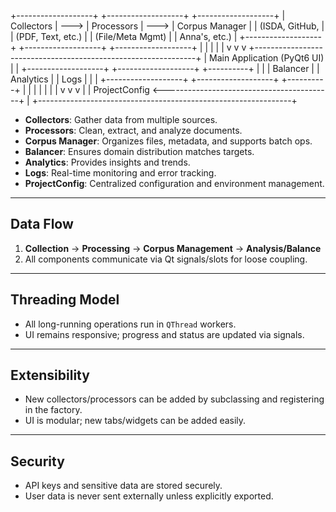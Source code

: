 +-------------------+ +-------------------+ +-------------------+
| Collectors | ---> | Processors | ---> | Corpus Manager |
| (ISDA, GitHub, | | (PDF, Text, etc.) | | (File/Meta Mgmt) |
| Anna's, etc.) | +-------------------+ +-------------------+
+-------------------+ | |
| | |
v v v
+---------------------------------------------------------------+
| Main Application (PyQt6 UI) |
| +-------------------+ +-------------------+ +----------+ |
| | Balancer | | Analytics | | Logs | |
| +-------------------+ +-------------------+ +----------+ |
| | | | |
| v v v |
| ProjectConfig <------------------------------------------+ |
+---------------------------------------------------------------+


- **Collectors**: Gather data from multiple sources.
- **Processors**: Clean, extract, and analyze documents.
- **Corpus Manager**: Organizes files, metadata, and supports batch ops.
- **Balancer**: Ensures domain distribution matches targets.
- **Analytics**: Provides insights and trends.
- **Logs**: Real-time monitoring and error tracking.
- **ProjectConfig**: Centralized configuration and environment management.

---

## Data Flow

1. **Collection** → **Processing** → **Corpus Management** → **Analysis/Balance**
2. All components communicate via Qt signals/slots for loose coupling.

---

## Threading Model

- All long-running operations run in `QThread` workers.
- UI remains responsive; progress and status are updated via signals.

---

## Extensibility

- New collectors/processors can be added by subclassing and registering in the factory.
- UI is modular; new tabs/widgets can be added easily.

---

## Security

- API keys and sensitive data are stored securely.
- User data is never sent externally unless explicitly exported.
